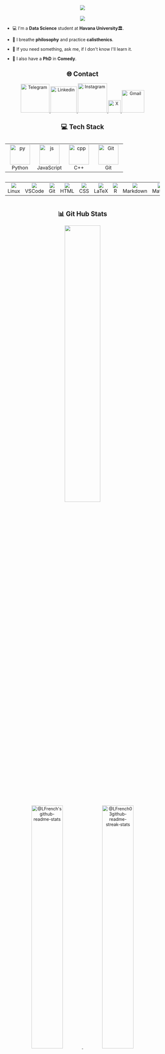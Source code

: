 <h1 align="center">
    <img src="https://readme-typing-svg.herokuapp.com?font=Righteous&size=35&center=true&vCenter=true&width=500&height=60&duration=4000&lines=Hello+There!!+👋;I'm+Luis+Ernesto+👤;I'm+from+Cuba+🇨🇺;" /> 
</h1>
<p align="center">
  <a href="https://github.com/LFrench03">
    <img src="https://komarev.com/ghpvc/?username=LFrench03&color=blue&style=for-the-badge" />
  </a>
</p>


- 💻 I'm a **Data Science** student at **Havana University**🏛.

- 👾 I breathe **philosophy** and practice **calisthenics**.

- 💬 If you need something, ask me, if I don't know I'll learn it.

- 🤡 I also have a **PhD** in **Comedy**.

  
<h2 align="center">🌐 Contact</h2>
<p align="center">
  <a href="https://t.me/Lerne03">
    <img alt="Telegram" width="93px" src="https://img.shields.io/badge/Telegram-2CA5E0?style=for-the-badge&logo=telegram&logoColor=white" />
  </a>
  <a target="_blank" href="https://www.linkedin.com/in/luis-ernesto-serras-91b708329">
    <img  alt="Linkedin" width="85px" src="https://img.shields.io/badge/LinkedIn-%230077B5.svg?logo=linkedin&logoColor=white" />
  </a>  
  <a target="_blank" href="https://www.instagram.com/luijernesto_sr">
    <img  alt="Instagram" width="95px" src="https://img.shields.io/badge/Instagram-%23E4405F.svg?logo=Instagram&logoColor=white" />
  </a>
  <a target="_blank" href="https://x.com/Lerne03">
    <img  alt="X" width="40px" src="https://img.shields.io/badge/X-black.svg?logo=X&logoColor=white" />
  </a>   
  <a target="_blank" href="mailto:luisernestoserras@gmail.com">
    <img  alt="Gmail" width="73px" src="https://img.shields.io/badge/Gmail-D14836?style=for-the-badge&logo=gmail&logoColor=white" />
  </a>   
</p>

<h2 align="center">💻 Tech Stack</h2>

<div style="display: flex; align-items: flex-start; align: center">
<table align="center">
  <tr>
    <td align="center" width="80">
        <img src="https://techstack-generator.vercel.app/python-icon.svg" alt="py" width="65" height="65" />
      <br>Python
    </td>
    <td align="center" width="80">
        <img src="https://techstack-generator.vercel.app/js-icon.svg" alt="js" width="65" height="65" />
      <br>JavaScript
    </td>
    <td align="center" width="80">
        <img src="https://techstack-generator.vercel.app/cpp-icon.svg" alt="cpp" width="65" height="65" />
      <br>C++
    </td>
    <td align="center" width="80"> 
        <img src="https://techstack-generator.vercel.app/github-icon.svg" width="65" height="65" alt="Git" />
      <br>Git
    </td>         
 </tr>
</table>

</div>
<div style="display: flex; align-items: flex-start; align: center">
<table align="center">
  <tr>
  <a href="https://skillicons.dev">
  <td align="center" width="80">
    <img src="https://skillicons.dev/icons?i=linux"/>
    <br>Linux
  </td>
  <td align="center" width="80">
    <img src="https://skillicons.dev/icons?i=vscode"/>
    <br>VSCode
  </td>
  <td align="center" width="80">
    <img src="https://skillicons.dev/icons?i=git"/>
    <br>Git
  </td>
  <td align="center" width="80">
    <img src="https://skillicons.dev/icons?i=html"/>
    <br>HTML
  </td>
  <td align="center" width="80">
    <img src="https://skillicons.dev/icons?i=css"/>
    <br>CSS
  </td>
  <td align="center" width="80">
    <img src="https://skillicons.dev/icons?i=latex"/>
    <br>LaTeX
  </td>
  <td align="center" width="80">
    <img src="https://skillicons.dev/icons?i=r"/>
    <br>R
  </td>        
  <td align="center" width="80">
    <img src="https://skillicons.dev/icons?i=md"/>
    <br>Markdown
  </td>  
  <td align="center" width="80">
    <img src="https://skillicons.dev/icons?i=matlab"/>
    <br>Matlab
  </td>         
  </a>
 </tr>
</table>

</div>

<h2 align="center">📊 Git Hub Stats</h2>

<p align="center">
<img src="https://github-readme-stats.vercel.app/api/top-langs/?username=LFrench03&theme=shadow_blue&layout=compact"width="48%"/> 
</p>  
<p align="center">
  <a href="https://github.com/LFrench03?tab=repositories">
    <img src="https://github-readme-stats-one-bice.vercel.app/api?username=LFrench03&theme=transparent&show_icons=true&count_private=true&hide_border=true&role=OWNER,ORGANIZATION_MEMBER,COLLABORATOR" width="45%" alt="@LFrench's github-readme-stats">
  </a>
  <a href="https://github.com/LFrench03?tab=stars">
    <img src="https://github-readme-streak-stats.herokuapp.com?user=LFrench03&theme=shadow-blue&hide_border=true&date_format=M%20j%5B%2C%20Y%5D" width="45%" alt="@LFrench03github-readme-streak-stats">
  </a>
</p>
<br/>

<h2 align="center">🎮 LeetCode Stats"</h2>

<p align="center">
  <a>
    <img src="https://leetcode-stats.vercel.app/api?username=Lerne03&theme=dark" alt="LeetCode Stats" style="max-width:100%;">
    <br />
  </a>
</p>
